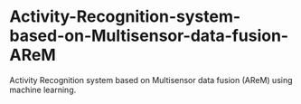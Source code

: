 # Activity-Recognition-system-based-on-Multisensor-data-fusion-AReM
Activity Recognition system based on Multisensor data fusion (AReM) using machine learning.
